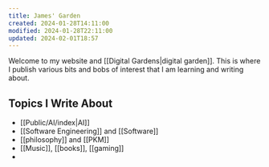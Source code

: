 ```yaml
---
title: James' Garden
created: 2024-01-28T14:11:00
modified: 2024-01-28T22:11:00
updated: 2024-02-01T18:57
---
```

Welcome to my website and [[Digital Gardens|digital garden]]. This is where I publish various bits and bobs of interest that I am learning and writing about. 


## Topics I Write About

 - [[Public/AI/index|AI]]
 - [[Software Engineering]] and [[Software]]
 - [[philosophy]] and [[PKM]]
 - [[Music]], [[books]], [[gaming]]
 - 
